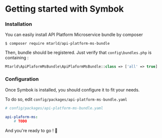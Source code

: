 # Getting started with Symbok
### Installation
You can easily install API Platform Microservice bundle by composer
```
$ composer require mtarld/api-platform-ms-bundle
```
Then, bundle should be registered. Just verify that `config\bundles.php` is containing :
```php
Mtarld\ApiPlaformMsBundle\ApiPlaformMsBundle::class => ['all' => true]
```

### Configuration
Once Symbok is installed, you should configure it to fit your needs. 

To do so, edit `config/packages/api-platform-ms-bundle.yaml`
```yaml
# config/packages/api-platform-ms-bundle.yaml

api-plaform-ms:
    # TODO
```
And you're ready to go ! :rocket:
